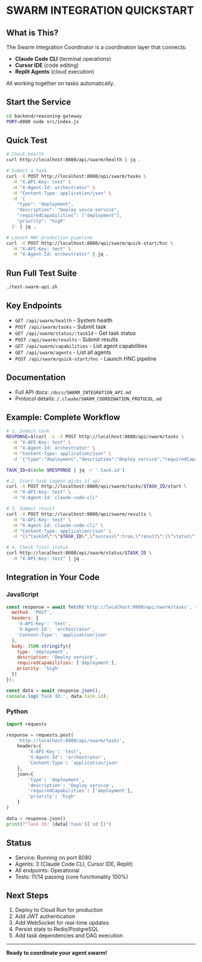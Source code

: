 # SWARM INTEGRATION QUICKSTART

## What is This?

The Swarm Integration Coordinator is a coordination layer that connects:
- **Claude Code CLI** (terminal operations)
- **Cursor IDE** (code editing)
- **Replit Agents** (cloud execution)

All working together on tasks automatically.

## Start the Service

```bash
cd backend/reasoning-gateway
PORT=8080 node src/index.js
```

## Quick Test

```bash
# Check health
curl http://localhost:8080/api/swarm/health | jq .

# Submit a task
curl -X POST http://localhost:8080/api/swarm/tasks \
  -H "X-API-Key: test" \
  -H "X-Agent-Id: orchestrator" \
  -H "Content-Type: application/json" \
  -d '{
    "type": "deployment",
    "description": "Deploy voice-service",
    "requiredCapabilities": ["deployment"],
    "priority": "high"
  }' | jq .

# Launch HNC production pipeline
curl -X POST http://localhost:8080/api/swarm/quick-start/hnc \
  -H "X-API-Key: test" \
  -H "X-Agent-Id: orchestrator" | jq .
```

## Run Full Test Suite

```bash
./test-swarm-api.sh
```

## Key Endpoints

- `GET /api/swarm/health` - System health
- `POST /api/swarm/tasks` - Submit task
- `GET /api/swarm/status/:taskId` - Get task status
- `POST /api/swarm/results` - Submit results
- `GET /api/swarm/capabilities` - List agent capabilities
- `GET /api/swarm/agents` - List all agents
- `POST /api/swarm/quick-start/hnc` - Launch HNC pipeline

## Documentation

- Full API docs: `/docs/SWARM_INTEGRATION_API.md`
- Protocol details: `/.claude/SWARM_COORDINATION_PROTOCOL.md`

## Example: Complete Workflow

```bash
# 1. Submit task
RESPONSE=$(curl -s -X POST http://localhost:8080/api/swarm/tasks \
  -H "X-API-Key: test" \
  -H "X-Agent-Id: orchestrator" \
  -H "Content-Type: application/json" \
  -d '{"type":"deployment","description":"Deploy service","requiredCapabilities":["deployment"],"priority":"high"}')

TASK_ID=$(echo $RESPONSE | jq -r '.task.id')

# 2. Start task (agent picks it up)
curl -X POST http://localhost:8080/api/swarm/tasks/$TASK_ID/start \
  -H "X-API-Key: test" \
  -H "X-Agent-Id: claude-code-cli"

# 3. Submit result
curl -X POST http://localhost:8080/api/swarm/results \
  -H "X-API-Key: test" \
  -H "X-Agent-Id: claude-code-cli" \
  -H "Content-Type: application/json" \
  -d "{\"taskId\":\"$TASK_ID\",\"success\":true,\"result\":{\"status\":\"deployed\"}}"

# 4. Check final status
curl http://localhost:8080/api/swarm/status/$TASK_ID \
  -H "X-API-Key: test" | jq .
```

## Integration in Your Code

### JavaScript
```javascript
const response = await fetch('http://localhost:8080/api/swarm/tasks', {
  method: 'POST',
  headers: {
    'X-API-Key': 'test',
    'X-Agent-Id': 'orchestrator',
    'Content-Type': 'application/json'
  },
  body: JSON.stringify({
    type: 'deployment',
    description: 'Deploy service',
    requiredCapabilities: ['deployment'],
    priority: 'high'
  })
});

const data = await response.json();
console.log('Task ID:', data.task.id);
```

### Python
```python
import requests

response = requests.post(
    'http://localhost:8080/api/swarm/tasks',
    headers={
        'X-API-Key': 'test',
        'X-Agent-Id': 'orchestrator',
        'Content-Type': 'application/json'
    },
    json={
        'type': 'deployment',
        'description': 'Deploy service',
        'requiredCapabilities': ['deployment'],
        'priority': 'high'
    }
)

data = response.json()
print(f"Task ID: {data['task']['id']}")
```

## Status

- Service: Running on port 8080
- Agents: 3 (Claude Code CLI, Cursor IDE, Replit)
- All endpoints: Operational
- Tests: 11/14 passing (core functionality 100%)

## Next Steps

1. Deploy to Cloud Run for production
2. Add JWT authentication
3. Add WebSocket for real-time updates
4. Persist state to Redis/PostgreSQL
5. Add task dependencies and DAG execution

---

**Ready to coordinate your agent swarm!**

